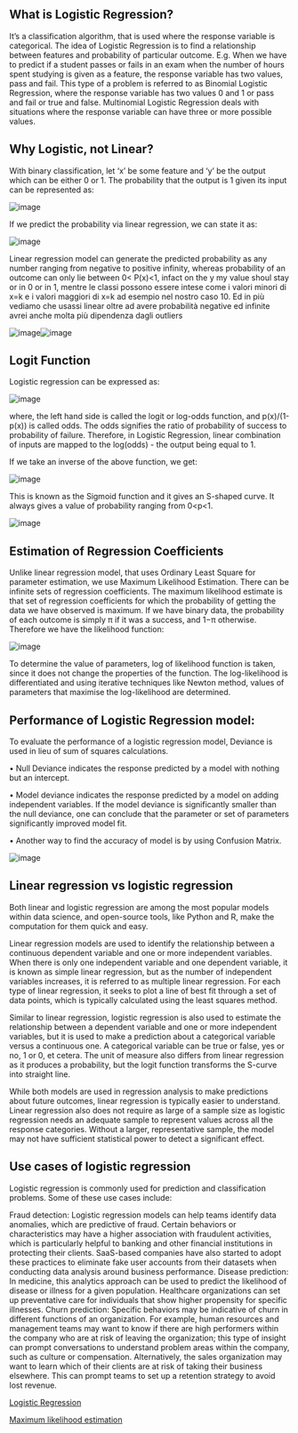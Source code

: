 ## What is Logistic Regression?
It’s a classification algorithm, that is used where the response variable is categorical. The idea of Logistic Regression is to find a relationship between features and probability of particular outcome.
E.g. When we have to predict if a student passes or fails in an exam when the number of hours spent studying is given as a feature, the response variable has two values, pass and fail.
This type of a problem is referred to as Binomial Logistic Regression, where the response variable has two values 0 and 1 or pass and fail or true and false. Multinomial Logistic Regression deals with situations where the response variable can have three or more possible values.
## Why Logistic, not Linear?
With binary classification, let ‘x’ be some feature and ‘y’ be the output which can be either 0 or 1. 
The probability that the output is 1 given its input can be represented as:

![image](https://github.com/NicolaChiesa/ML-Training/assets/89846244/ffa1bea5-4dda-4bc7-8abf-6c580fb59d93)


If we predict the probability via linear regression, we can state it as:


![image](https://github.com/NicolaChiesa/ML-Training/assets/89846244/ec99ebbf-e1ae-411d-a994-f1c5af8858d2)

Linear regression model can generate the predicted probability as any number ranging from negative to positive infinity, whereas probability of an outcome can only lie between 0< P(x)<1, infact on the y my value shoul stay or in 0 or in 1, mentre le classi possono essere intese come i valori minori di x=k e i valori maggiori di x=k ad esempio nel nostro caso 10. Ed in più vediamo che usassi linear oltre ad avere probabilità negative ed infinite avrei anche molta più dipendenza dagli outliers

![image](https://github.com/NicolaChiesa/ML-Training/assets/89846244/1c3e48b1-f24b-4f67-89d9-689972c2892b)![image](https://github.com/NicolaChiesa/ML-Training/assets/89846244/4168f115-aa52-446c-b8d2-909f1edab85c)
## Logit Function
Logistic regression can be expressed as:

![image](https://github.com/NicolaChiesa/ML-Training/assets/89846244/305a7cd1-bf9e-4d0b-9559-2c4c01d4d12e)


where, the left hand side is called the logit or log-odds function, and p(x)/(1-p(x)) is called odds.
The odds signifies the ratio of probability of success to probability of failure. Therefore, in Logistic Regression, linear combination of inputs are mapped to the log(odds) - the output being equal to 1.

If we take an inverse of the above function, we get:

![image](https://github.com/NicolaChiesa/ML-Training/assets/89846244/4fb4f45b-21c3-4b41-abac-07023798a7b0)

This is known as the Sigmoid function and it gives an S-shaped curve. It always gives a value of probability ranging from 0<p<1.

![image](https://github.com/NicolaChiesa/ML-Training/assets/89846244/5752bd5e-0985-46a4-95a9-461c0a1eb108)

## Estimation of Regression Coefficients
Unlike linear regression model, that uses Ordinary Least Square for parameter estimation, we use Maximum Likelihood Estimation. 
There can be infinite sets of regression coefficients. The maximum likelihood estimate is that set of regression coefficients for which the probability of getting the data we have observed is maximum. 
If we have binary data, the probability of each outcome is simply π if it was a success, and 1−π otherwise. Therefore we have the likelihood function:

![image](https://github.com/NicolaChiesa/ML-Training/assets/89846244/709d458a-028f-494b-a3bb-6c85e930854f)

To determine the value of parameters, log of likelihood function is taken, since it does not change the properties of the function. 
The log-likelihood is differentiated and using iterative techniques like Newton method, values of parameters that maximise the log-likelihood are determined.

## Performance of Logistic Regression model:
To evaluate the performance of a logistic regression model, Deviance is used in lieu of sum of squares calculations.

• Null Deviance indicates the response predicted by a model with nothing but an intercept.

• Model deviance indicates the response predicted by a model on adding independent variables. If the model deviance is significantly smaller than the null deviance, one can conclude that the parameter or set of parameters significantly improved model fit.

• Another way to find the accuracy of model is by using Confusion Matrix.


![image](https://github.com/NicolaChiesa/ML-Training/assets/89846244/aa41a2bf-1fd7-4af3-8693-f344fe1bbaba)


## Linear regression vs logistic regression
Both linear and logistic regression are among the most popular models within data science, and open-source tools, like Python and R, make the computation for them quick and easy.

Linear regression models are used to identify the relationship between a continuous dependent variable and one or more independent variables. When there is only one independent variable and one dependent variable, it is known as simple linear regression, but as the number of independent variables increases, it is referred to as multiple linear regression. For each type of linear regression, it seeks to plot a line of best fit through a set of data points, which is typically calculated using the least squares method.

Similar to linear regression, logistic regression is also used to estimate the relationship between a dependent variable and one or more independent variables, but it is used to make a prediction about a categorical variable versus a continuous one. A categorical variable can be true or false, yes or no, 1 or 0, et cetera. The unit of measure also differs from linear regression as it produces a probability, but the logit function transforms the S-curve into straight line.  

While both models are used in regression analysis to make predictions about future outcomes, linear regression is typically easier to understand. Linear regression also does not require as large of a sample size as logistic regression needs an adequate sample to represent values across all the response categories. Without a larger, representative sample, the model may not have sufficient statistical power to detect a significant effect.

## Use cases of logistic regression
Logistic regression is commonly used for prediction and classification problems. Some of these use cases include:

Fraud detection: Logistic regression models can help teams identify data anomalies, which are predictive of fraud. Certain behaviors or characteristics may have a higher association with fraudulent activities, which is particularly helpful to banking and other financial institutions in protecting their clients. SaaS-based companies have also started to adopt these practices to eliminate fake user accounts from their datasets when conducting data analysis around business performance.
Disease prediction: In medicine, this analytics approach can be used to predict the likelihood of disease or illness for a given population. Healthcare organizations can set up preventative care for individuals that show higher propensity for specific illnesses.
Churn prediction: Specific behaviors may be indicative of churn in different functions of an organization. For example, human resources and management teams may want to know if there are high performers within the company who are at risk of leaving the organization; this type of insight can prompt conversations to understand problem areas within the company, such as culture or compensation. Alternatively, the sales organization may want to learn which of their clients are at risk of taking their business elsewhere. This can prompt teams to set up a retention strategy to avoid lost revenue.

[Logistic Regression](https://medium.com/data-science-group-iitr/logistic-regression-simplified-9b4efe801389)

[Maximum likelihood estimation](https://towardsdatascience.com/probability-concepts-explained-maximum-likelihood-estimation-c7b4342fdbb1)


